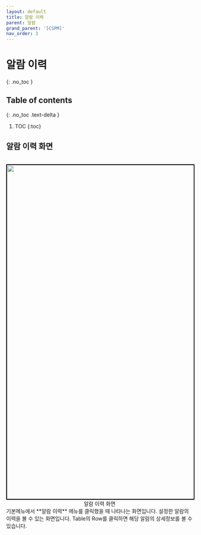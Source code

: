 ```yaml
---
layout: default
title: 알람 이력
parent: 알람
grand_parent: '[CSPM]'
nav_order: 3
---
```


# 알람 이력

{: .no_toc }
<br>

## Table of contents

{: .no_toc .text-delta }

1. TOC
   {:toc}

## 알람 이력 화면

<br>

<center>
    <img
        src="/assets/images/알람이력.png"
        width="1600"
        height="900"
        style="border: 2px solid black;"
    />
    <figcaption>알람 이력 화면</figcaption>
</center>
기본메뉴에서 **알람 이력** 메뉴를 클릭했을 때 나타나는 화면입니다.
설정한 알람의 이력을 볼 수 있는 화면입니다.
Table의 Row를 클릭하면 해당 알람의 상세정보를 볼 수 있습니다.
